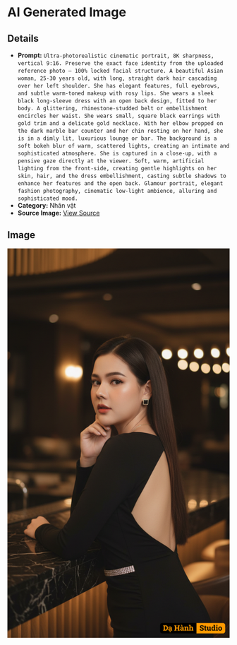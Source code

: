 # AI Generated Image

## Details
- **Prompt:** `Ultra-photorealistic cinematic portrait, 8K sharpness, vertical 9:16. Preserve the exact face identity from the uploaded reference photo — 100% locked facial structure. A beautiful Asian woman, 25-30 years old, with long, straight dark hair cascading over her left shoulder. She has elegant features, full eyebrows, and subtle warm-toned makeup with rosy lips. She wears a sleek black long-sleeve dress with an open back design, fitted to her body. A glittering, rhinestone-studded belt or embellishment encircles her waist. She wears small, square black earrings with gold trim and a delicate gold necklace. With her elbow propped on the dark marble bar counter and her chin resting on her hand, she is in a dimly lit, luxurious lounge or bar. The background is a soft bokeh blur of warm, scattered lights, creating an intimate and sophisticated atmosphere. She is captured in a close-up, with a pensive gaze directly at the viewer. Soft, warm, artificial lighting from the front-side, creating gentle highlights on her skin, hair, and the dress embellishment, casting subtle shadows to enhance her features and the open back. Glamour portrait, elegant fashion photography, cinematic low-light ambience, alluring and sophisticated mood.`
- **Category:** Nhân vật
- **Source Image:** [View Source](https://raw.githubusercontent.com/lenzcomvth/ImageLibrary/main/Female.png)

## Image
![AI Generated Image](./image-2025-10-03T09-52-11-945Z.png)